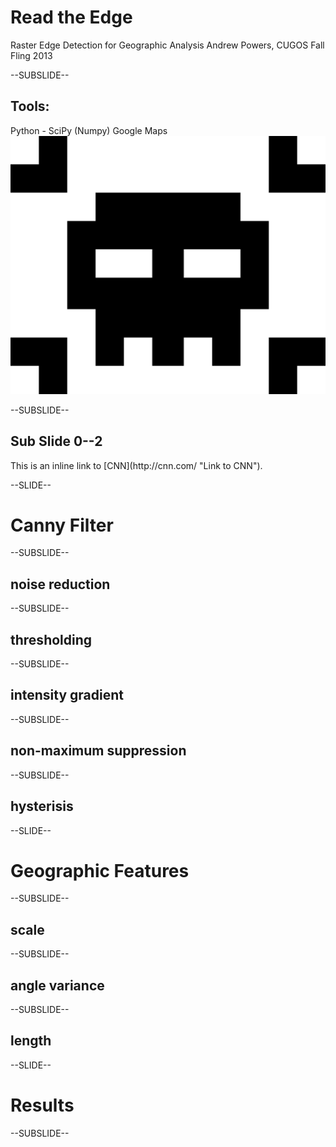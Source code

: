 <!------------------------------------------------------------>
<!-- Topic: xxx -->

<h1>Read the Edge</h1>
Raster Edge Detection for Geographic Analysis
Andrew Powers, CUGOS Fall Fling 2013

--SUBSLIDE--

<h2>Tools:</h2>
Python - SciPy (Numpy)
Google Maps
<img src="images/intro.png" style="max-height: 450px;">

--SUBSLIDE--

<h2>Sub Slide 0--2</h2>
This is an inline link to [CNN](http://cnn.com/ "Link to CNN").

<!------------------------------------------------------------>
--SLIDE--
<!-- Topic: yyy -->

<h1>Canny Filter</h1>

--SUBSLIDE--

<h2>noise reduction</h2>

--SUBSLIDE--

<h2>thresholding</h2>

--SUBSLIDE--

<h2>intensity gradient</h2>

--SUBSLIDE--

<h2>non-maximum suppression</h2>

--SUBSLIDE--

<h2>hysterisis</h2>

<!------------------------------------------------------------>
--SLIDE--
<!-- Topic: zzz -->

<h1>Geographic Features</h1>

--SUBSLIDE--

<h2>scale</h2>

--SUBSLIDE--

<h2>angle variance</h2>

--SUBSLIDE--

<h2>length</h2>

<!------------------------------------------------------------>
--SLIDE--
<!-- Topic: zzz -->

<h1>Results</h1>

--SUBSLIDE--